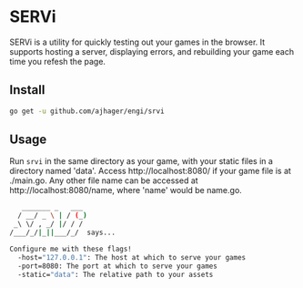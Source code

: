 # SERVi

SERVi is a utility for quickly testing out your games in the browser. It supports hosting a server, displaying errors, and rebuilding your game each time you refesh the page.

## Install

```bash
go get -u github.com/ajhager/engi/srvi
```

## Usage

Run `srvi` in the same directory as your game, with your static files in a directory named 'data'. Access http://localhost:8080/ if your game file is at ./main.go. Any other file name can be accessed at http://localhost:8080/name, where 'name' would be name.go.

```bash
   _______ _   ___
  / __/ _ \ | / (_)
 _\ \/ , _/ |/ / /
/___/_/|_||___/_/  says...

Configure me with these flags!
  -host="127.0.0.1": The host at which to serve your games
  -port=8080: The port at which to serve your games
  -static="data": The relative path to your assets
```
